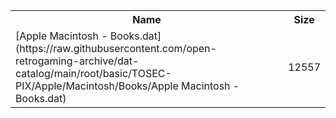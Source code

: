 <table>
<tr><th>Name</th><th>Size</th></tr>
<tr><td>
[Apple Macintosh - Books.dat](https://raw.githubusercontent.com/open-retrogaming-archive/dat-catalog/main/root/basic/TOSEC-PIX/Apple/Macintosh/Books/Apple Macintosh - Books.dat)
</td><td>12557</td></tr>
</table>
